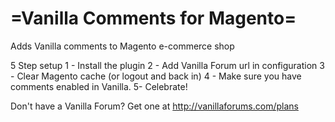 =Vanilla Comments for Magento=
=========================================
Adds Vanilla comments to Magento e-commerce shop

5 Step setup
1 - Install the plugin
2 - Add Vanilla Forum url in configuration
3 - Clear Magento cache (or logout and back in)
4 - Make sure you have comments enabled in Vanilla.
5- Celebrate!

Don't have a Vanilla Forum? Get one at http://vanillaforums.com/plans